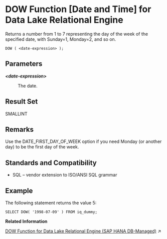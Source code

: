 <!-- loioa54e817784f21015bfbbc50ea9eaecba -->

# DOW Function \[Date and Time\] for Data Lake Relational Engine

Returns a number from 1 to 7 representing the day of the week of the specified date, with Sunday=1, Monday=2, and so on.



```
DOW ( <date-expression> );
```



<a name="loioa54e817784f21015bfbbc50ea9eaecba__DOW_parm1"/>

## Parameters


<dl>
<dt><b>

*<date-expression\>*

</b></dt>
<dd>

The date.



</dd>
</dl>



<a name="loioa54e817784f21015bfbbc50ea9eaecba__DOW_returns1"/>

## Result Set

SMALLINT



<a name="loioa54e817784f21015bfbbc50ea9eaecba__DOW_remarks1"/>

## Remarks

Use the DATE\_FIRST\_DAY\_OF\_WEEK option if you need Monday \(or another day\) to be the first day of the week.



<a name="loioa54e817784f21015bfbbc50ea9eaecba__DOW_standards1"/>

## Standards and Compatibility

-   SQL – vendor extension to ISO/ANSI SQL grammar



<a name="loioa54e817784f21015bfbbc50ea9eaecba__DOW_eample1"/>

## Example

The following statement returns the value 5:

```
SELECT DOW( '1998-07-09' ) FROM iq_dummy;
```

**Related Information**  


[DOW Function for Data Lake Relational Engine (SAP HANA DB-Managed)](https://help.sap.com/viewer/a898e08b84f21015969fa437e89860c8/2023_4_QRC/en-US/aae6da55cdb5426d9b6a06e2c7e5b2b4.html "Returns a number from 1 to 7 representing the day of the week of the specified date, with Sunday=1, Monday=2, and so on.") :arrow_upper_right:

